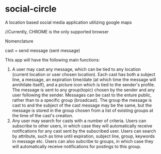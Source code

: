 # social-circle
A location based social media application utilizing google maps

//Currently, CHROME is the only supported browser

Nomenclature

  cast = send message (sent message)

This app will have the following main functions:

  1. A user may cast any message, which can be tied to any location (current location or user chosen location).  Each cast has both a subject line, a message, an expiration time/date (at which time the message will annihilate itself), and a picture icon which is tied to the sender's profile.  The message is sent to any group(topic) chosen by the sender and any user following the sender.  Messages can be cast to the enture public, rather than to a specific group (broadcast).  The group the message is cast to and the subject of the cast message may be the same, but the message is stored in the group chosen from a list of existing groups at the time of the cast's creation.
  2. Any user may search for casts with a number of criteria.  Users can subscribe to other users, in which case they will automatically receive notifications for any cast sent by the subscribed user.  Users can search by attribute, such as time until expiration, subject line, group, keywords in message etc.  Users can also subcribe to groups, in which case they will automatically receive notifications for postings to this group.
